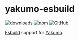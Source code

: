 # yakumo-esbuild

[![downloads](https://img.shields.io/npm/dm/yakumo-rolldown?style=flat-square)](https://www.npmjs.com/package/yakumo-rolldown)
[![npm](https://img.shields.io/npm/v/yakumo-rolldown?style=flat-square)](https://www.npmjs.com/package/yakumo-rolldown)
[![GitHub](https://img.shields.io/github/license/Hoshino-Yumetsuki/kumoya?style=flat-square)](https://github.com/Hoshino-Yumetsuki/kumoya/blob/master/LICENSE)

[Esbuild](https://esbuild.github.io) support for [Yakumo](https://github.com/shigma/yakumo).
